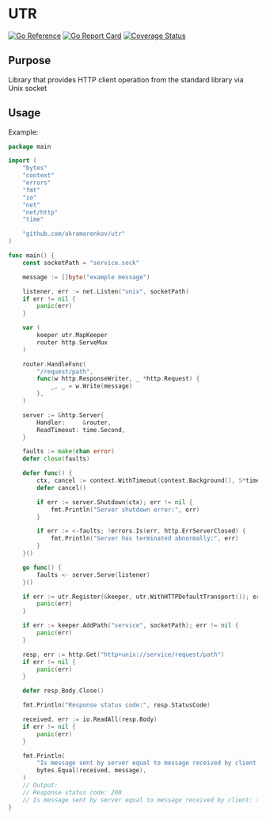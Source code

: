 # UTR

[![Go Reference](https://pkg.go.dev/badge/github.com/akramarenkov/utr.svg)](https://pkg.go.dev/github.com/akramarenkov/utr)
[![Go Report Card](https://goreportcard.com/badge/github.com/akramarenkov/utr)](https://goreportcard.com/report/github.com/akramarenkov/utr)
[![Coverage Status](https://coveralls.io/repos/github/akramarenkov/utr/badge.svg)](https://coveralls.io/github/akramarenkov/utr)

## Purpose

Library that provides HTTP client operation from the standard library via Unix socket

## Usage

Example:

```go
package main

import (
    "bytes"
    "context"
    "errors"
    "fmt"
    "io"
    "net"
    "net/http"
    "time"

    "github.com/akramarenkov/utr"
)

func main() {
    const socketPath = "service.sock"

    message := []byte("example message")

    listener, err := net.Listen("unix", socketPath)
    if err != nil {
        panic(err)
    }

    var (
        keeper utr.MapKeeper
        router http.ServeMux
    )

    router.HandleFunc(
        "/request/path",
        func(w http.ResponseWriter, _ *http.Request) {
            _, _ = w.Write(message)
        },
    )

    server := &http.Server{
        Handler:     &router,
        ReadTimeout: time.Second,
    }

    faults := make(chan error)
    defer close(faults)

    defer func() {
        ctx, cancel := context.WithTimeout(context.Background(), 5*time.Second)
        defer cancel()

        if err := server.Shutdown(ctx); err != nil {
            fmt.Println("Server shutdown error:", err)
        }

        if err := <-faults; !errors.Is(err, http.ErrServerClosed) {
            fmt.Println("Server has terminated abnormally:", err)
        }
    }()

    go func() {
        faults <- server.Serve(listener)
    }()

    if err := utr.Register(&keeper, utr.WithHTTPDefaultTransport()); err != nil {
        panic(err)
    }

    if err := keeper.AddPath("service", socketPath); err != nil {
        panic(err)
    }

    resp, err := http.Get("http+unix://service/request/path")
    if err != nil {
        panic(err)
    }

    defer resp.Body.Close()

    fmt.Println("Response status code:", resp.StatusCode)

    received, err := io.ReadAll(resp.Body)
    if err != nil {
        panic(err)
    }

    fmt.Println(
        "Is message sent by server equal to message received by client:",
        bytes.Equal(received, message),
    )
    // Output:
    // Response status code: 200
    // Is message sent by server equal to message received by client: true
}
```
